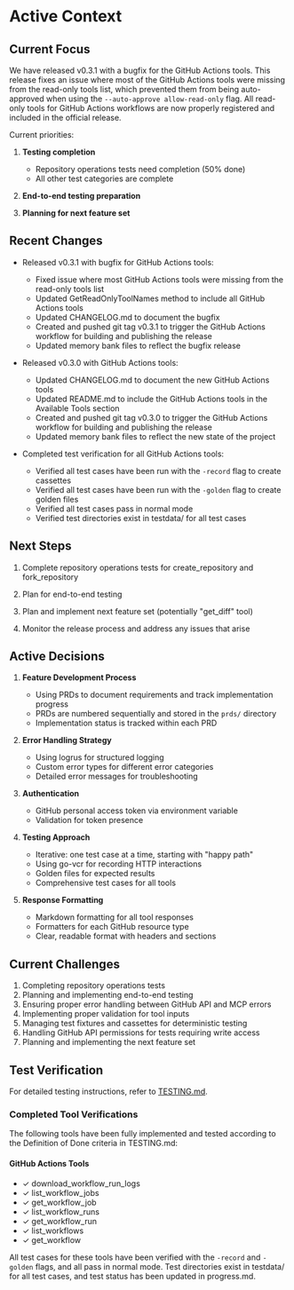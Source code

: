 # Active Context

## Current Focus

We have released v0.3.1 with a bugfix for the GitHub Actions tools. This release fixes an issue where most of the GitHub Actions tools were missing from the read-only tools list, which prevented them from being auto-approved when using the `--auto-approve allow-read-only` flag. All read-only tools for GitHub Actions workflows are now properly registered and included in the official release.

Current priorities:
1. **Testing completion**
   - Repository operations tests need completion (50% done)
   - All other test categories are complete

2. **End-to-end testing preparation**

3. **Planning for next feature set**

## Recent Changes

- Released v0.3.1 with bugfix for GitHub Actions tools:
  - Fixed issue where most GitHub Actions tools were missing from the read-only tools list
  - Updated GetReadOnlyToolNames method to include all GitHub Actions tools
  - Updated CHANGELOG.md to document the bugfix
  - Created and pushed git tag v0.3.1 to trigger the GitHub Actions workflow for building and publishing the release
  - Updated memory bank files to reflect the bugfix release

- Released v0.3.0 with GitHub Actions tools:
  - Updated CHANGELOG.md to document the new GitHub Actions tools
  - Updated README.md to include the GitHub Actions tools in the Available Tools section
  - Created and pushed git tag v0.3.0 to trigger the GitHub Actions workflow for building and publishing the release
  - Updated memory bank files to reflect the new state of the project

- Completed test verification for all GitHub Actions tools:
  - Verified all test cases have been run with the `-record` flag to create cassettes
  - Verified all test cases have been run with the `-golden` flag to create golden files
  - Verified all test cases pass in normal mode
  - Verified test directories exist in testdata/ for all test cases

## Next Steps

1. Complete repository operations tests for create_repository and fork_repository

2. Plan for end-to-end testing

3. Plan and implement next feature set (potentially "get_diff" tool)

4. Monitor the release process and address any issues that arise

## Active Decisions

1. **Feature Development Process**
   - Using PRDs to document requirements and track implementation progress
   - PRDs are numbered sequentially and stored in the `prds/` directory
   - Implementation status is tracked within each PRD

2. **Error Handling Strategy**
   - Using logrus for structured logging
   - Custom error types for different error categories
   - Detailed error messages for troubleshooting

3. **Authentication**
   - GitHub personal access token via environment variable
   - Validation for token presence

4. **Testing Approach**
   - Iterative: one test case at a time, starting with "happy path"
   - Using go-vcr for recording HTTP interactions
   - Golden files for expected results
   - Comprehensive test cases for all tools

5. **Response Formatting**
   - Markdown formatting for all tool responses
   - Formatters for each GitHub resource type
   - Clear, readable format with headers and sections

## Current Challenges

1. Completing repository operations tests
2. Planning and implementing end-to-end testing
3. Ensuring proper error handling between GitHub API and MCP errors
4. Implementing proper validation for tool inputs
5. Managing test fixtures and cassettes for deterministic testing
6. Handling GitHub API permissions for tests requiring write access
7. Planning and implementing the next feature set

## Test Verification

For detailed testing instructions, refer to [TESTING.md](TESTING.md).

### Completed Tool Verifications

The following tools have been fully implemented and tested according to the Definition of Done criteria in TESTING.md:

#### GitHub Actions Tools
- ✓ download_workflow_run_logs
- ✓ list_workflow_jobs
- ✓ get_workflow_job
- ✓ list_workflow_runs
- ✓ get_workflow_run
- ✓ list_workflows
- ✓ get_workflow

All test cases for these tools have been verified with the `-record` and `-golden` flags, and all pass in normal mode. Test directories exist in testdata/ for all test cases, and test status has been updated in progress.md.
